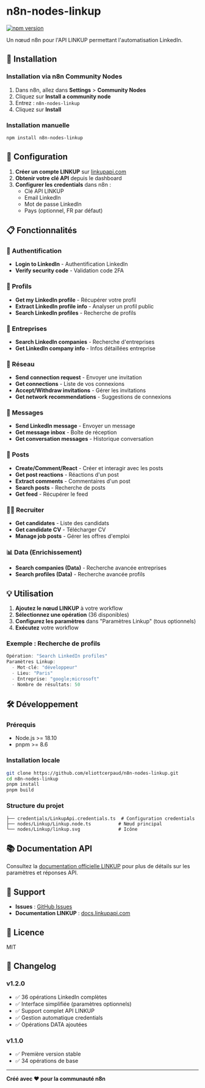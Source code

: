# n8n-nodes-linkup

[![npm version](https://badge.fury.io/js/n8n-nodes-linkup.svg)](https://badge.fury.io/js/n8n-nodes-linkup)

Un nœud n8n pour l'API LINKUP permettant l'automatisation LinkedIn.

## 🚀 Installation

### Installation via n8n Community Nodes

1. Dans n8n, allez dans **Settings** > **Community Nodes**
2. Cliquez sur **Install a community node**
3. Entrez : `n8n-nodes-linkup`
4. Cliquez sur **Install**

### Installation manuelle

```bash
npm install n8n-nodes-linkup
```

## 🔧 Configuration

1. **Créer un compte LINKUP** sur [linkupapi.com](https://linkupapi.com)
2. **Obtenir votre clé API** depuis le dashboard
3. **Configurer les credentials** dans n8n :
   - Clé API LINKUP
   - Email LinkedIn
   - Mot de passe LinkedIn
   - Pays (optionnel, FR par défaut)

## 📋 Fonctionnalités

### 🔑 Authentification
- **Login to LinkedIn** - Authentification LinkedIn
- **Verify security code** - Validation code 2FA

### 👤 Profils
- **Get my LinkedIn profile** - Récupérer votre profil
- **Extract LinkedIn profile info** - Analyser un profil public
- **Search LinkedIn profiles** - Recherche de profils

### 🏢 Entreprises
- **Search LinkedIn companies** - Recherche d'entreprises
- **Get LinkedIn company info** - Infos détaillées entreprise

### 🤝 Réseau
- **Send connection request** - Envoyer une invitation
- **Get connections** - Liste de vos connexions
- **Accept/Withdraw invitations** - Gérer les invitations
- **Get network recommendations** - Suggestions de connexions

### 💬 Messages
- **Send LinkedIn message** - Envoyer un message
- **Get message inbox** - Boîte de réception
- **Get conversation messages** - Historique conversation

### 📝 Posts
- **Create/Comment/React** - Créer et interagir avec les posts
- **Get post reactions** - Réactions d'un post
- **Extract comments** - Commentaires d'un post
- **Search posts** - Recherche de posts
- **Get feed** - Récupérer le feed

### 🧑‍💼 Recruiter
- **Get candidates** - Liste des candidats
- **Get candidate CV** - Télécharger CV
- **Manage job posts** - Gérer les offres d'emploi

### 📊 Data (Enrichissement)
- **Search companies (Data)** - Recherche avancée entreprises
- **Search profiles (Data)** - Recherche avancée profils

## 💡 Utilisation

1. **Ajoutez le nœud LINKUP** à votre workflow
2. **Sélectionnez une opération** (36 disponibles)
3. **Configurez les paramètres** dans "Paramètres Linkup" (tous optionnels)
4. **Exécutez** votre workflow

### Exemple : Recherche de profils

```typescript
Opération: "Search LinkedIn profiles"
Paramètres Linkup:
  - Mot-clé: "développeur"
  - Lieu: "Paris"
  - Entreprise: "google;microsoft"
  - Nombre de résultats: 50
```

## 🛠️ Développement

### Prérequis
- Node.js >= 18.10
- pnpm >= 8.6

### Installation locale
```bash
git clone https://github.com/eliottcerpaud/n8n-nodes-linkup.git
cd n8n-nodes-linkup
pnpm install
pnpm build
```

### Structure du projet
```
├── credentials/LinkupApi.credentials.ts  # Configuration credentials
├── nodes/Linkup/Linkup.node.ts          # Nœud principal
└── nodes/Linkup/linkup.svg              # Icône
```

## 📚 Documentation API

Consultez la [documentation officielle LINKUP](https://docs.linkupapi.com/) pour plus de détails sur les paramètres et réponses API.

## 🐛 Support

- **Issues** : [GitHub Issues](https://github.com/eliottcerpaud/n8n-nodes-linkup/issues)
- **Documentation LINKUP** : [docs.linkupapi.com](https://docs.linkupapi.com/)

## 📄 Licence

MIT

## 🔄 Changelog

### v1.2.0
- ✅ 36 opérations LinkedIn complètes
- ✅ Interface simplifiée (paramètres optionnels)
- ✅ Support complet API LINKUP
- ✅ Gestion automatique credentials
- ✅ Opérations DATA ajoutées

### v1.1.0
- ✅ Première version stable
- ✅ 34 opérations de base

---

**Créé avec ❤️ pour la communauté n8n**